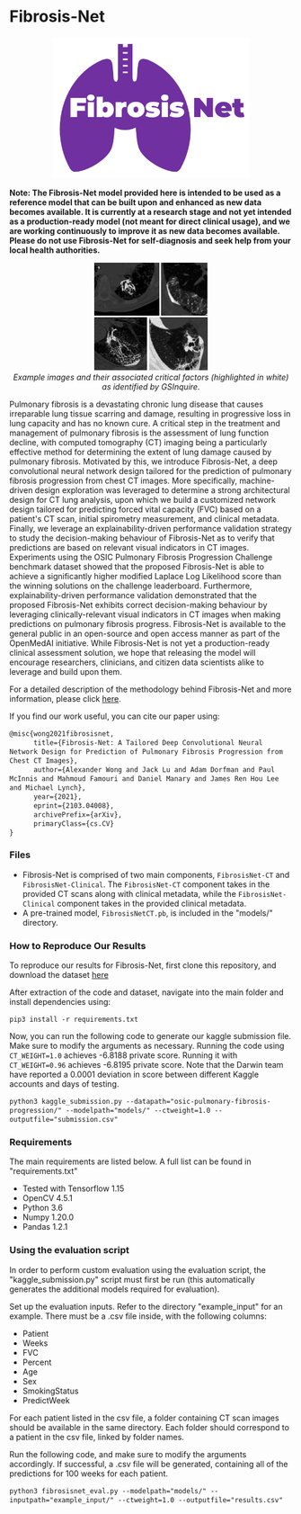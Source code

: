 # Fibrosis-Net #

<p align="center">
	<img src="assets/fibrosisnet_logo.png" alt="FibrosisNet Logo" width="70%" height="70%">
	<br>
</p>

**Note: The Fibrosis-Net model provided here is intended to be used as a reference model that can be built upon and enhanced as new data becomes available. It is currently at a research stage and not yet intended as a production-ready model (not meant for direct clinical usage), and we are working continuously to improve it as new data becomes available. Please do not use Fibrosis-Net for self-diagnosis and seek help from your local health authorities.**

<p align="center">
	<img src="assets/explainability.png" alt="image classification results with critical factors highlighted by GSInquire" width="40%" height="40%">
	<br>
	<em>Example images and their associated critical factors (highlighted in white) as identified by GSInquire.</em>
</p>

Pulmonary fibrosis is a devastating chronic lung disease that causes irreparable lung tissue scarring and damage, resulting in progressive loss in lung capacity and has no known cure. A critical step in the treatment and management of pulmonary fibrosis is the assessment of lung function decline, with computed tomography (CT) imaging being a particularly effective method for determining the extent of lung damage caused by pulmonary fibrosis.  Motivated by this, we introduce Fibrosis-Net, a deep convolutional neural network design tailored for the prediction of pulmonary fibrosis progression from chest CT images. More specifically, machine-driven design exploration was leveraged to determine a strong architectural design for CT lung analysis, upon which we build a customized network design tailored for predicting forced vital capacity (FVC) based on a patient's CT scan, initial spirometry measurement, and clinical metadata.  Finally, we leverage an explainability-driven performance validation strategy to study the decision-making behaviour of Fibrosis-Net as to verify that predictions are based on relevant visual indicators in CT images.  Experiments using the OSIC Pulmonary Fibrosis Progression Challenge benchmark dataset showed that the proposed Fibrosis-Net is able to achieve a significantly higher modified Laplace Log Likelihood score than the winning solutions on the challenge leaderboard.  Furthermore, explainability-driven performance validation demonstrated that the proposed Fibrosis-Net exhibits correct decision-making behaviour by leveraging clinically-relevant visual indicators in CT images when making predictions on pulmonary fibrosis progress.  Fibrosis-Net is available to the general public in an open-source and open access manner as part of the OpenMedAI initiative. While Fibrosis-Net is not yet a production-ready clinical assessment solution, we hope that releasing the model will encourage researchers, clinicians, and citizen data scientists alike to leverage and build upon them.

For a detailed description of the methodology behind Fibrosis-Net and more information, please click [here](https://arxiv.org/abs/2103.04008).

If you find our work useful, you can cite our paper using:

```
@misc{wong2021fibrosisnet,
      title={Fibrosis-Net: A Tailored Deep Convolutional Neural Network Design for Prediction of Pulmonary Fibrosis Progression from Chest CT Images}, 
      author={Alexander Wong and Jack Lu and Adam Dorfman and Paul McInnis and Mahmoud Famouri and Daniel Manary and James Ren Hou Lee and Michael Lynch},
      year={2021},
      eprint={2103.04008},
      archivePrefix={arXiv},
      primaryClass={cs.CV}
}
```

### Files ###

* Fibrosis-Net is comprised of two main components, `FibrosisNet-CT` and `FibrosisNet-Clinical`. The `FibrosisNet-CT` component takes in the provided CT scans along with clinical metadata, while the `FibrosisNet-Clinical` component takes in the provided clinical metadata.
* A pre-trained model, `FibrosisNetCT.pb`, is included in the "models/" directory. 

### How to Reproduce Our Results ###

To reproduce our results for Fibrosis-Net, first clone this repository, and download the dataset [here](https://www.kaggle.com/c/osic-pulmonary-fibrosis-progression)

After extraction of the code and dataset, navigate into the main folder and install dependencies using:

```
pip3 install -r requirements.txt
```

Now, you can run the following code to generate our kaggle submission file. Make sure to modify the arguments as necessary. Running the code using `CT_WEIGHT=1.0` achieves -6.8188 private score. Running it with `CT_WEIGHT=0.96` achieves -6.8195 private score. Note that the Darwin team have reported a 0.0001 deviation in score between different Kaggle accounts and days of testing.

```
python3 kaggle_submission.py --datapath="osic-pulmonary-fibrosis-progression/" --modelpath="models/" --ctweight=1.0 --outputfile="submission.csv"
```

### Requirements ###

The main requirements are listed below. A full list can be found in "requirements.txt"

* Tested with Tensorflow 1.15
* OpenCV 4.5.1
* Python 3.6
* Numpy 1.20.0
* Pandas 1.2.1

### Using the evaluation script ###

In order to perform custom evaluation using the evaluation script, the "kaggle_submission.py" script must first be run (this automatically generates the additional models required for evaluation).

Set up the evaluation inputs. Refer to the directory "example_input" for an example. There must be a .csv file inside, with the following columns:

* Patient
* Weeks
* FVC 
* Percent
* Age
* Sex
* SmokingStatus
* PredictWeek

For each patient listed in the csv file, a folder containing CT scan images should be available in the same directory. Each folder should correspond to a patient in the csv file, linked by folder names.

Run the following code, and make sure to modify the arguments accordingly. If successful, a .csv file will be generated, containing all of the predictions for 100 weeks for each patient.

```
python3 fibrosisnet_eval.py --modelpath="models/" --inputpath="example_input/" --ctweight=1.0 --outputfile="results.csv"
```
